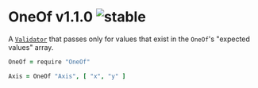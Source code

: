 
# OneOf v1.1.0 ![stable](https://img.shields.io/badge/stability-stable-4EBA0F.svg?style=flat)

A [`Validator`](https://github.com/aleclarson/Validator) that passes only for values that exist in the `OneOf`'s "expected values" array.

```coffee
OneOf = require "OneOf"

Axis = OneOf "Axis", [ "x", "y" ]
```
